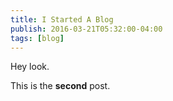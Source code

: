 ```yaml
---
title: I Started A Blog
publish: 2016-03-21T05:32:00-04:00
tags: [blog]
---
```

Hey look.

This is the **second** post.
